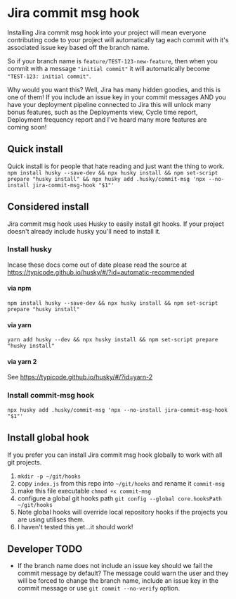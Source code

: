 # Jira commit msg hook

Installing Jira commit msg hook into your project will mean everyone contributing code to your project will automatically tag each commit with
it's associated issue key based off the branch name. 

So if your branch name is `feature/TEST-123-new-feature`, then when you commit with a message `"initial commit"` it will automatically become `"TEST-123: initial commit"`.

Why would you want this? Well, Jira has many hidden goodies, and this is one of them! If you include an issue key in your commit messages AND you have your deployment pipeline connected to Jira this will unlock many bonus features, such as the Deployments view, Cycle time report, Deployment frequency report and I've heard many more features are coming soon!

## Quick install
Quick install is for people that hate reading and just want the thing to work.
`npm install husky --save-dev && npx husky install && npm set-script prepare "husky install" && npx husky add .husky/commit-msg 'npx --no-install jira-commit-msg-hook "$1"'`

## Considered install

Jira commit msg hook uses Husky to easily install git hooks. If your project doesn't already include husky you'll need to install it.
### Install husky
Incase these docs come out of date please read the source at https://typicode.github.io/husky/#/?id=automatic-recommended
#### via npm
`npm install husky --save-dev && npx husky install && npm set-script prepare "husky install"`

#### via yarn
`yarn add husky --dev && npx husky install && npm set-script prepare "husky install"`

#### via yarn 2
See https://typicode.github.io/husky/#/?id=yarn-2

### Install commit-msg hook
`npx husky add .husky/commit-msg 'npx --no-install jira-commit-msg-hook "$1"'`

## Install global hook
If you prefer you can install Jira commit msg hook globally to work with all git projects.
1. `mkdir -p ~/git/hooks`
2. copy `index.js` from this repo into `~/git/hooks` and rename it `commit-msg`
3. make this file executable `chmod +x commit-msg`
4. configure a global git hooks path `git config --global core.hooksPath ~/git/hooks`
5. Note global hooks will override local repository hooks if the projects you are using utilises them.
6. I haven't tested this yet...it should work!

## Developer TODO
- If the branch name does not include an issue key should we fail the commit message by default? The message could warn the user and they will be forced to change the branch name, include an issue key in the commit message or use `git commit --no-verify` option.
